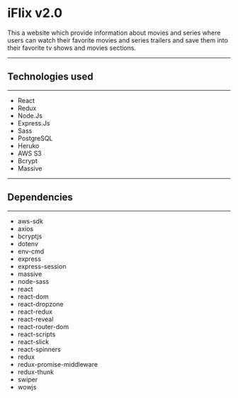 # __iFlix v2.0__ 

This a website which provide information about movies and series where users can watch their favorite movies and series trailers and save them into their favorite tv shows and movies sections.

---

## Technologies used
---

* React
* Redux
* Node.Js
* Express.Js 
* Sass
* PostgreSQL
* Heruko
* AWS S3
* Bcrypt
* Massive

---
## Dependencies
---
* aws-sdk
* axios
* bcryptjs
* dotenv
* env-cmd
* express
* express-session
* massive
* node-sass
* react
* react-dom
* react-dropzone
* react-redux
* react-reveal
* react-router-dom
* react-scripts
* react-slick
* react-spinners
* redux
* redux-promise-middleware
* redux-thunk
* swiper
* wowjs


<!-- ## Benefits -->

